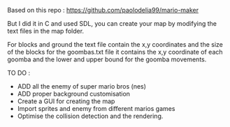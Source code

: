 Based on this repo : https://github.com/paolodelia99/mario-maker

But I did it in C and used SDL, you can create your map by modifying the text files in the map folder.

For blocks and ground the text file contain the x,y coordinates and the size of the blocks for the goombas.txt file it contains the x,y coordinate of each goomba
and the lower and upper bound for the goomba movements.

TO DO :
- ADD all the enemy of super mario bros (nes)
- ADD proper background customisation
- Create a GUI for creating the map
- Import sprites and enemy from different marios games
- Optimise the collision detection and the rendering.
